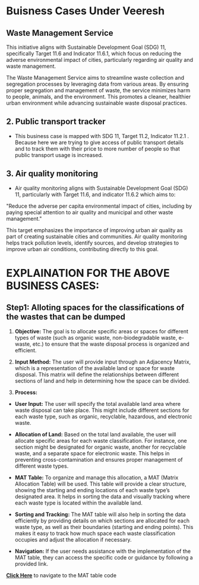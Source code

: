 # Buisness Cases Under Veeresh

## Waste Management Service
This initiative aligns with Sustainable Development Goal (SDG) 11, specifically Target 11.6 and Indicator 11.6.1, which focus on reducing the adverse environmental impact of cities, particularly regarding air quality and waste management.

The Waste Management Service aims to streamline waste collection and segregation processes by leveraging data from various areas. By ensuring proper segregation and management of waste, the service minimizes harm to people, animals, and the environment. This promotes a cleaner, healthier urban environment while advancing sustainable waste disposal practices.

## 2. Public transport tracker
- This business case is mapped with SDG 11, Target 11.2, Indicator 11.2.1 . Because here we are trying to give access of public transport details and to track them with their price to more number of people so that public transport usage is increased.
## 3. Air quality monitoring
- Air quality monitoring aligns with Sustainable Development Goal (SDG) 11, particularly with Target 11.6, and indicator 11.6.2 which aims to:

"Reduce the adverse per capita environmental impact of cities, including by paying special attention to air quality and municipal and other waste management."

This target emphasizes the importance of improving urban air quality as part of creating sustainable cities and communities. Air quality monitoring helps track pollution levels, identify sources, and develop strategies to improve urban air conditions, contributing directly to this goal.

# EXPLAINATION FOR THE ABOVE BUSINESS CASES:
## Step1: Alloting spaces for the classifications of the wastes that can be dumped

1) **Objective:** The goal is to allocate specific areas or spaces for different types of waste (such as organic waste, non-biodegradable waste, e-waste, etc.) to ensure that the waste disposal process is organized and efficient.

2) **Input Method:** The user will provide input through an Adjacency Matrix, which is a representation of the available land or space for waste disposal. This matrix will define the relationships between different sections of land and help in determining how the space can be divided.

3) **Process:**

- **User Input:** The user will specify the total available land area where waste disposal can take place. This might include different sections for each waste type, such as organic, recyclable, hazardous, and electronic waste.

- **Allocation of Land:** Based on the total land available, the user will allocate specific areas for each waste classification. For instance, one section might be designated for organic waste, another for recyclable waste, and a separate space for electronic waste. This helps in preventing cross-contamination and ensures proper management of different waste types.

- **MAT Table:** To organize and manage this allocation, a MAT (Matrix Allocation Table) will be used. This table will provide a clear structure, showing the starting and ending locations of each waste type’s designated area. It helps in sorting the data and visually tracking where each waste type is located within the available land.

- **Sorting and Tracking:** The MAT table will also help in sorting the data efficiently by providing details on which sections are allocated for each waste type, as well as their boundaries (starting and ending points). This makes it easy to track how much space each waste classification occupies and adjust the allocation if necessary.

- **Navigation:** If the user needs assistance with the implementation of the MAT table, they can access the specific code or guidance by following a provided link.

**[Click Here](https://github.com/SuryaKshetra/project.github.io/blob/main/Veeresh/MatTable.cpp)** to navigate to the MAT table code
